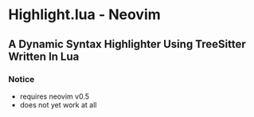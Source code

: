 # Highlight.lua - Neovim
## A Dynamic Syntax Highlighter Using TreeSitter Written In Lua

### Notice

- requires neovim v0.5
- does not yet work at all

